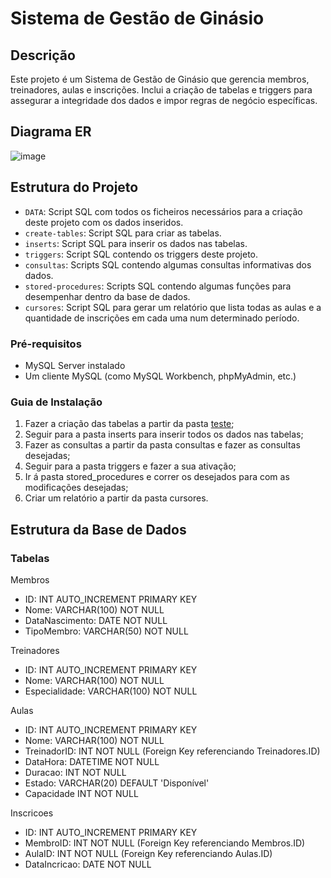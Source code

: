# Sistema de Gestão de Ginásio
## Descrição

Este projeto é um Sistema de Gestão de Ginásio que gerencia membros, treinadores, aulas e inscrições. Inclui a criação de tabelas e triggers para assegurar a integridade dos dados e impor regras de negócio específicas.

## Diagrama ER
![image](https://github.com/user-attachments/assets/da0c02ee-cd81-4607-b05a-1bf963469c43)

## Estrutura do Projeto

- `DATA`: Script SQL com todos os ficheiros necessários para a criação deste projeto com os dados inseridos.
- `create-tables`: Script SQL para criar as tabelas.
- `inserts`: Script SQL para inserir os dados nas tabelas.
- `triggers`: Script SQL contendo os triggers deste projeto.
- `consultas`: Scripts SQL contendo algumas consultas informativas dos dados.
- `stored-procedures`: Scripts SQL contendo algumas funções para desempenhar dentro da base de dados.
- `cursores`: Script SQL para gerar um relatório que lista todas as aulas e a quantidade de inscrições em cada uma num determinado período.


### Pré-requisitos

- MySQL Server instalado
- Um cliente MySQL (como MySQL Workbench, phpMyAdmin, etc.)

### Guia de Instalação
1. Fazer a criação das tabelas a partir da pasta [teste](create-tables/CREATETABLES.sql);
2. Seguir para a pasta inserts para inserir todos os dados nas tabelas;
3. Fazer as consultas a partir da pasta consultas e fazer as consultas desejadas;
4. Seguir para a pasta triggers e fazer a sua ativação;
5. Ir á pasta stored_procedures e correr os desejados para com as modificações desejadas;
6. Criar um relatório a partir da pasta cursores.

## Estrutura da Base de Dados
### Tabelas

Membros

-   ID: INT AUTO_INCREMENT PRIMARY KEY
-   Nome: VARCHAR(100) NOT NULL
-   DataNascimento: DATE NOT NULL
-   TipoMembro: VARCHAR(50) NOT NULL

Treinadores

-   ID: INT AUTO_INCREMENT PRIMARY KEY
-   Nome: VARCHAR(100) NOT NULL
-   Especialidade: VARCHAR(100) NOT NULL

Aulas

-   ID: INT AUTO_INCREMENT PRIMARY KEY
-   Nome: VARCHAR(100) NOT NULL
-   TreinadorID: INT NOT NULL (Foreign Key referenciando Treinadores.ID)
-   DataHora: DATETIME NOT NULL
-   Duracao: INT NOT NULL
-   Estado: VARCHAR(20) DEFAULT 'Disponível'
-   Capacidade INT NOT NULL

Inscricoes

-   ID: INT AUTO_INCREMENT PRIMARY KEY
-   MembroID: INT NOT NULL (Foreign Key referenciando Membros.ID)
-   AulaID: INT NOT NULL (Foreign Key referenciando Aulas.ID)
-   DataIncricao: DATE NOT NULL




